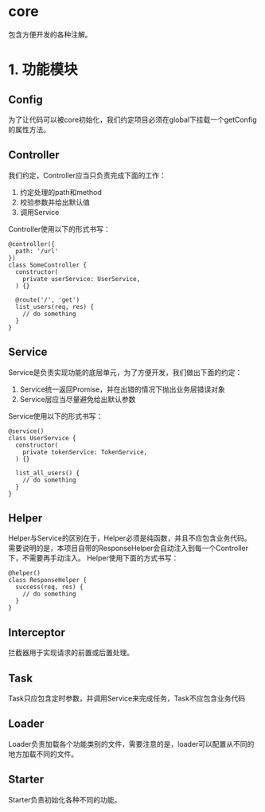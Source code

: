 # core
包含方便开发的各种注解。
# 1. 功能模块
## Config
为了让代码可以被core初始化，我们约定项目必须在global下挂载一个getConfig的属性方法。
## Controller
我们约定，Controller应当只负责完成下面的工作：
1. 约定处理的path和method
2. 校验参数并给出默认值
3. 调用Service

Controller使用以下的形式书写：
````
@controller({
  path: '/url'
})
class SomeController {
  constructor(
    private userService: UserService,
  ) {}

  @route('/', 'get')
  list_users(req, res) {
    // do something
  }
}
````
## Service
Service是负责实现功能的底层单元，为了方便开发，我们做出下面的约定：
1. Service统一返回Promise，并在出错的情况下抛出业务层错误对象
1. Service层应当尽量避免给出默认参数

Service使用以下的形式书写：
```
@service()
class UserService {
  constructor(
    private tokenService: TokenService,
  ) {}

  list_all_users() {
    // do something
  }
}
```
## Helper
Helper与Service的区别在于，Helper必须是纯函数，并且不应包含业务代码。
需要说明的是，本项目自带的ResponseHelper会自动注入到每一个Controller下，不需要再手动注入。
Helper使用下面的方式书写：
```
@helper()
class ResponseHelper {
  success(req, res) {
    // do something
  }
}
```
## Interceptor
拦截器用于实现请求的前置或后置处理。
## Task
Task只应包含定时参数，并调用Service来完成任务，Task不应包含业务代码
## Loader
Loader负责加载各个功能类别的文件，需要注意的是，loader可以配置从不同的地方加载不同的文件。
## Starter
Starter负责初始化各种不同的功能。